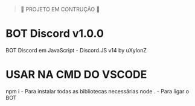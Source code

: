 > 🚧 PROJETO EM CONTRUÇÃO 🚧

# BOT Discord v1.0.0
BOT Discord em JavaScript - Discord.JS v14 by uXylonZ

# USAR NA CMD DO VSCODE
npm i - Para instalar todas as bibliotecas necessárias
node .  - Para ligar o BOT
